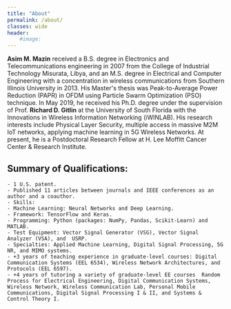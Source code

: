 ```yaml
---
title: "About"
permalink: /about/
classes: wide
header:
    #image:
---
```

**Asim M. Mazin** received a B.S. degree in Electronics and Telecommunications engineering in 2007 from the College of
Industrial Technology Misurata, Libya, and an M.S. degree in Electrical and Computer Engineering with a concentration in wireless communications from Southern Illinois University in 2013.
His Master's thesis was Peak-to-Average Power Reduction (PAPR) in OFDM using Particle Swarm Optimization (PSO) technique.
In May 2019, he received his Ph.D. degree under the supervision of Prof. **Richard D. Gitlin** at the University of South Florida with the Innovations in Wireless Information Networking (iWINLAB).
His research interests include Physical Layer Security, multiple access in massive M2M IoT networks, applying machine learning in 5G Wireless Networks. At present, he is a Postdoctoral Research Fellow at H. Lee Moffitt Cancer Center & Research Institute.

## Summary of Qualifications:
    - 1 U.S. patent.
    - Published 11 articles between journals and IEEE conferences as an author and a coauthor.
    - Skills:
    - Machine Learning: Neural Networks and Deep Learning.
    - Framework: TensorFlow and Keras.
    - Programming: Python (packages: NumPy, Pandas, Scikit-Learn) and MATLAB.
    - Test Equipment: Vector Signal Generator (VSG), Vector Signal Analyzer (VSA), and  USRP.
    - Specialties: Applied Machine Learning, Digital Signal Processing, 5G NR, and MIMO systems.
    - +3 years of teaching experience in graduate-level courses: Digital Communication Systems (EEL 6534), Wireless Network Architectures, and Protocols (EEL 6597).
    - +4 years of tutoring a variety of graduate-level EE courses  Random Process for Electrical Engineering, Digital Communication Systems, Wireless Network, Wireless Communication Lab, Personal Mobile Communications, Digital Signal Processing I & II, and Systems & Control Theory I.
